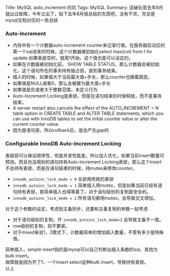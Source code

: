Title: MySQL auto_increment 的坑
Tags: MySQL 
Summary: 这破玩意去年8月就出过故障，今年又出了，贴下去年8月我总结的东西吧，没有干货，完全是mysql文档对应的一些总结


### Auto-Increment
- 内存中有一个计数器auto-increment counter来记录行值。在服务器启动后的第一个sql进来的时候，这个计数器被初始化select max(col) from t for update.如果表是空的，就用1开始，这个值也是可以设定的。
- 如果在计数器被初始化前， SHOW TABLE STATUS，那么计数器会被初始化，这个语句所在的事务持有独占锁，直到事务结束。
- 插入的时候，如果值大于当前最大值+步长，那么counter也跟着跳变。
- 如果值是NULL或者0，那么会被置为最大值+步长 
- 如果值是负或者大于整数范围，未定义行为
- Auto-Increment Locking是表锁，但是在语句结束的时候释放，而不是事务结束。
- A server restart also cancels the effect of the AUTO_INCREMENT = N table option in CREATE TABLE and ALTER TABLE statements, which you can use with InnoDB tables to set the initial counter value or alter the current counter value.
- 因为是语句锁，所以rollback后，是会产生gap的
 
### Configurable InnoDB Auto-Increment Locking
表级锁可以保证顺序性，但是并发性能差。所以加入优化，如果当前insert数量可预测，而且也没用别的语句持有Auto-Increment Locking表锁，那么这个insert不会持有表锁，而是在语句结束的时候，持mutex来修改counter。

- `innodb_autoinc_lock_mode = 0` 全部用传统的表锁
- `innodb_autoinc_lock_mode = 1` 简单插入用mutex，但是如果当前已经有语句持有表锁，那简单插入也得等着了。对于语句级别的复制是安全的。
- `innodb_autoinc_lock_mode = 2`  所有语句都用mutex。会导致交叉增加。

对于这个参数的设定，考虑到主备同步，还要和主备复制的参数一起考虑
- 对于语句级别的复制，开 `innodb_autoinc_lock_mode=2` 会导致主备不一致。
- row级别的复制，则不要紧。 
- 对于mixed来说1，2模式下，计数器简单的增加插入数量，不管有多少是特殊值。

简单插入，simple insert指的是mysql可以自己判断出插入条数的sql，其他为bulk insert。  
故障就是因为开了1，一个insert select这种bulk insert，导致持有表锁。  
以上
